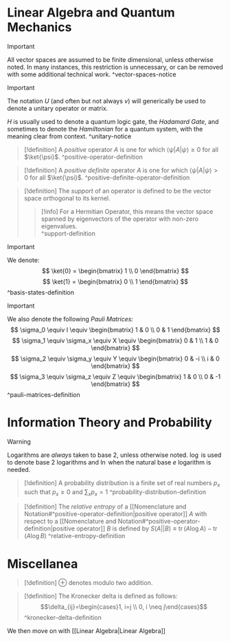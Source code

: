 # Linear  Algebra and Quantum Mechanics

>[!important]
>All vector spaces are assumed to be finite dimensional, unless otherwise noted. In many instances, this restriction is unnecessary, or can be removed with some additional technical work.
>^vector-spaces-notice

>[!Important]
>The notation $U$ (and often but not always $v$) will generically be used to denote a unitary operator or matrix.
>
>$H$ is usually used to denote a quantum logic gate, the *Hadamard Gate*, and sometimes to denote the *Hamiltonian* for a quantum system, with the meaning clear from context.
>^unitary-notice

>[!definition]
>A *positive* operator $A$ is one for which $\langle \psi \vert A \vert \psi \rangle \geq 0$ for all $\ket{\psi}$.
>^positive-operator-definition


>[!definition]
>A  *positive definite* operator $A$ is one for which $\langle \psi \vert A \vert \psi \rangle > 0$ for all $\ket{\psi}$.
>^positive-definite-operator-definition


>[!definition]
>The  *support* of an operator is defined to be the vector space orthogonal to its kernel.
>>[!info]
>>For a Hermitian Operator, this means the vector space spanned by eigenvectors of the operator with non-zero eigenvalues.\
>^support-definition


>[!important]
>We denote:
>$$
>\ket{0} = \begin{bmatrix} 1 \\ 0 \end{bmatrix}
>$$
>$$
>\ket{1} = \begin{bmatrix} 0 \\ 1 \end{bmatrix}
>$$
>^basis-states-definition


>[!important]
>We also denote the following *Pauli Matrices:*
>$$
>\sigma_0 \equiv I \equiv \begin{bmatrix} 1  & 0 \\ 0 & 1 \end{bmatrix}
>$$
>$$
>\sigma_1 \equiv \sigma_x \equiv X \equiv \begin{bmatrix} 0  & 1 \\ 1 & 0 \end{bmatrix}
>$$
>$$
>\sigma_2 \equiv \sigma_y \equiv Y \equiv \begin{bmatrix} 0  & -i \\ i & 0 \end{bmatrix}
>$$
>$$
>\sigma_3 \equiv \sigma_z \equiv Z \equiv \begin{bmatrix} 1  & 0 \\ 0 & -1 \end{bmatrix}
>$$
>^pauli-matrices-definition

# Information Theory and Probability

>[!warning]
>Logarithms are *always* taken to base 2, unless otherwise noted. $\log$ is used to denote base 2 logarithms and $\ln$ when the natural base $e$ logarithm is needed.

>[!definition]
> A probability distribution is a finite set of real numbers $p_x$ such that $p_x \geq 0$ and $\sum_x p_x= 1$
> ^probability-distribution-definition

>[!definition]
>The *relative entropy* of a [[Nomenclature and Notation#^positive-operator-definition|positive operator]] $A$ with respect to a [[Nomenclature and Notation#^positive-operator-definition|positive operator]] $B$ is defined  by $S(A \vert \vert B) \equiv \operatorname{tr}(A \log A) - \operatorname{tr}(A \log B)$
>^relative-entropy-definition

# Miscellanea
>[!definition]
>$\oplus$ denotes modulo two addition.

>[!definition]
>The Kronecker delta is defined as follows:  $$\delta_{ij}=\begin{cases}1, i=j \\ 0, i \neq j\end{cases}$$
>^kronecker-delta-definition

We then move on with [[Linear Algebra|Linear Algebra]]